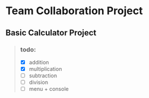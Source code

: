 # Team Collaboration Project

## Basic Calculator Project

>### todo:
>- [X] addition 
>- [x] multiplication
>- [ ] subtraction
>- [ ] division
>- [ ] menu + console

